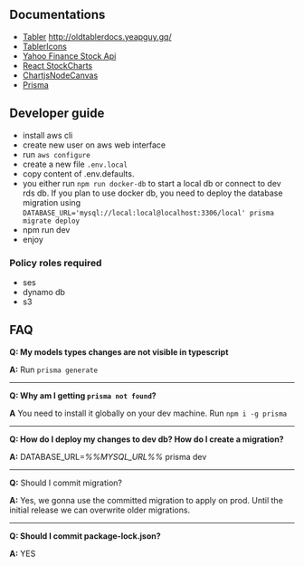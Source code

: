 ## Documentations
- [Tabler](https://tabler-react.com/documentation/) http://oldtablerdocs.yeapguy.gq/
- [TablerIcons](https://tabler-icons-react.vercel.app/)
- [Yahoo Finance Stock Api](https://www.npmjs.com/package/yahoo-finance)
- [React StockCharts](http://rrag.github.io/react-stockcharts/)
- [ChartjsNodeCanvas](https://github.com/SeanSobey/ChartjsNodeCanvas#Installation)
- [Prisma](https://www.prisma.io/docs/concepts/components/prisma-schema)

## Developer guide
- install aws cli
- create new user on aws web interface
- run ``aws configure``
- create a new file ``.env.local``
- copy content of .env.defaults. 
- you either run ``npm run docker-db`` to start a local db or connect to dev rds db. If you plan to use docker db, you need to deploy the database migration using ``DATABASE_URL='mysql://local:local@localhost:3306/local' prisma migrate deploy``
- npm run dev
- enjoy

### Policy roles required
- ses
- dynamo db
- s3

## FAQ
**Q: My models types changes are not visible in typescript**

**A:** Run ``prisma generate``
___
**Q: Why am I getting ```prisma not found```?**

**A** You need to install it globally on your dev machine. Run  ```npm i -g prisma```
___
**Q: How do I deploy my changes to dev db? How do I create a migration?**

**A:** DATABASE_URL=*%%MYSQL_URL%%* prisma dev
___
**Q:** Should I commit migration?

**A:** Yes, we gonna use the committed migration to apply on prod. Until the initial release we can overwrite older migrations.

___
**Q: Should I commit package-lock.json?**

**A:** YES